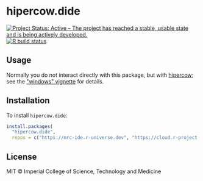 # hipercow.dide

<!-- badges: start -->
[![Project Status: Active – The project has reached a stable, usable state and is being actively developed.](https://www.repostatus.org/badges/latest/active.svg)](https://www.repostatus.org/#active)
[![R build status](https://github.com/mrc-ide/hipercow/actions/workflows/check-dide.yaml/badge.svg)](https://github.com/mrc-ide/hipercow/actions/workflows/check-dide.yaml)
<!-- badges: end -->

## Usage

Normally you do not interact directly with this package, but with [hipercow](https://mrc-ide.github.io/hipercow/); see the ["windows" vignette](https://mrc-ide.github.io/hipercow/articles/windows.html) for details.

## Installation

To install `hipercow.dide`:

```r
install.packages(
  "hipercow.dide",
  repos = c("https://mrc-ide.r-universe.dev", "https://cloud.r-project.org"))
```

## License

MIT © Imperial College of Science, Technology and Medicine
